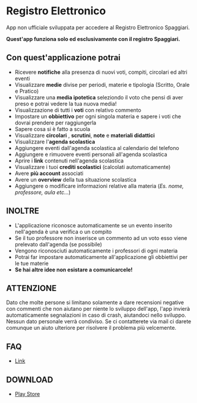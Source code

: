 # Registro Elettronico

App non ufficiale sviluppata per accedere al Registro Elettronico Spaggiari.

**Quest'app funziona solo ed esclusivamente con il registro Spaggiari.**

## Con quest'applicazione potrai
- Ricevere **notifiche** alla presenza di nuovi voti, compiti, circolari ed altri eventi
- Visualizzare **medie** divise per periodi, materie e tipologia (Scritto, Orale e Pratico)
- Visualizzare una **media ipotetica** seleziondo il voto che pensi di aver preso e potrai vedere la tua nuova media!
- Visualizzazione di tutti i **voti** con relativo commento
- Impostare un **obbiettivo** per ogni singola materia e sapere i voti che dovrai prendere per raggiungerla
- Sapere cosa si è fatto a scuola
- Visualizzare **circolari** , **scrutini**, **note** e **materiali didattici**
- Visualizzare l'**agenda scolastica**
- Aggiungere eventi dall'agenda scolastica al calendario del telefono
- Aggiungere e rimuovere eventi personali all'agenda scolastica 
- Aprire i **link** contenuti nell'agenda scolastica
- Visualizzare i tuoi **crediti scolastici** (calcolati automaticamente)
- Avere **più account** associati
- Avere un **overview** della tua situazione scolastica
- Aggiungere o modificare informazioni relative alla materia (_Es. nome, professore, aula etc..._)

## INOLTRE
- L'applicazione riconosce automaticamente se un evento inserito nell'agenda è una verifica o un compito
- Se il tuo professore non inserisce un commento ad un voto esso viene prelevato dall'agenda (se possibile)
- Vengono riconosciuti automaticamente i professori di ogni materia
- Potrai far impostare automaticamente all'applicazione gli obbiettivi per le tue materie
- **Se hai altre idee non esistare a comunicarcele!**

## ATTENZIONE
Dato che molte persone si limitano solamente a dare recensioni negative con commenti che non aiutano per niente lo sviluppo dell'app, l'app invierà automaticamente segnalazioni in caso di crash, aiutandoci nello sviluppo. Nessun dato personale verrà condiviso. Se ci contatterete via mail ci darete comunque un aiuto ulteriore per risolvere il problema più velcemente. 


## FAQ
* [Link](https://gist.github.com/simoneluconi/d33d727a974508c24390384fd468fdb0)

## DOWNLOAD
* [Play Store](https://play.google.com/store/apps/details?id=com.sharpdroid.registroelettronico&hl=it)